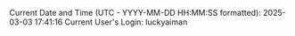 Current Date and Time (UTC - YYYY-MM-DD HH:MM:SS formatted): 2025-03-03 17:41:16
Current User's Login: luckyaiman
